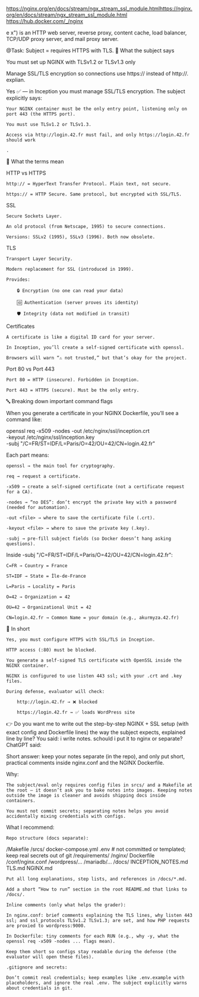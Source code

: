 
https://nginx.org/en/docs/stream/ngx_stream_ssl_module.htmlhttps://nginx.org/en/docs/stream/ngx_stream_ssl_module.html
https://hub.docker.com/_/nginx


e x") is an HTTP web server, reverse proxy, content cache, load balancer, TCP/UDP proxy server, and mail proxy server. 

@Task: Subject = requires HTTPS with TLS.
📌 What the subject says

You must set up NGINX with TLSv1.2 or TLSv1.3 only



Manage SSL/TLS encryption so connections use https:// instead of http://.
explian.

Yes ✅ — in Inception you must manage SSL/TLS encryption.
The subject explicitly says:

    Your NGINX container must be the only entry point, listening only on port 443 (the HTTPS port).

    You must use TLSv1.2 or TLSv1.3.

    Access via http://login.42.fr must fail, and only https://login.42.fr should work

    .

🔑 What the terms mean

HTTP vs HTTPS

    http:// = HyperText Transfer Protocol. Plain text, not secure.

    https:// = HTTP Secure. Same protocol, but encrypted with SSL/TLS.

SSL

    Secure Sockets Layer.

    An old protocol (from Netscape, 1995) to secure connections.

    Versions: SSLv2 (1995), SSLv3 (1996). Both now obsolete.

TLS

    Transport Layer Security.

    Modern replacement for SSL (introduced in 1999).

    Provides:

        🔒 Encryption (no one can read your data)

        🆔 Authentication (server proves its identity)

        🛡 Integrity (data not modified in transit)

Certificates

    A certificate is like a digital ID card for your server.

    In Inception, you’ll create a self-signed certificate with openssl.

    Browsers will warn “⚠️ not trusted,” but that’s okay for the project.

Port 80 vs Port 443

    Port 80 = HTTP (insecure). Forbidden in Inception.

    Port 443 = HTTPS (secure). Must be the only entry.

🔤 Breaking down important command flags

When you generate a certificate in your NGINX Dockerfile, you’ll see a command like:

openssl req -x509 -nodes -out /etc/nginx/ssl/inception.crt \
            -keyout /etc/nginx/ssl/inception.key \
            -subj "/C=FR/ST=IDF/L=Paris/O=42/OU=42/CN=login.42.fr"

Each part means:

    openssl → the main tool for cryptography.

    req → request a certificate.

    -x509 → create a self-signed certificate (not a certificate request for a CA).

    -nodes → “no DES”: don’t encrypt the private key with a password (needed for automation).

    -out <file> → where to save the certificate file (.crt).

    -keyout <file> → where to save the private key (.key).

    -subj → pre-fill subject fields (so Docker doesn’t hang asking questions).

Inside -subj "/C=FR/ST=IDF/L=Paris/O=42/OU=42/CN=login.42.fr":

    C=FR → Country = France

    ST=IDF → State = Île-de-France

    L=Paris → Locality = Paris

    O=42 → Organization = 42

    OU=42 → Organizational Unit = 42

    CN=login.42.fr → Common Name = your domain (e.g., akurmyza.42.fr)

📌 In short

    Yes, you must configure HTTPS with SSL/TLS in Inception.

    HTTP access (:80) must be blocked.

    You generate a self-signed TLS certificate with OpenSSL inside the NGINX container.

    NGINX is configured to use listen 443 ssl; with your .crt and .key files.

    During defense, evaluator will check:

        http://login.42.fr → ❌ blocked

        https://login.42.fr → ✅ loads WordPress site

👉 Do you want me to write out the step-by-step NGINX + SSL setup (with exact config and Dockerfile lines) the way the subject expects, explained line by line?
You said:
i write notes. schould i put it to nginx or separate?
ChatGPT said:

Short answer: keep your notes separate (in the repo), and only put short, practical comments inside nginx.conf and the NGINX Dockerfile.

Why:

    The subject/eval only requires config files in srcs/ and a Makefile at the root — it doesn’t ask you to bake notes into images. Keeping notes outside the image is cleaner and avoids shipping docs inside containers.

    You must not commit secrets; separating notes helps you avoid accidentally mixing credentials with configs.

What I recommend:

    Repo structure (docs separate):

/Makefile
/srcs/
  docker-compose.yml
  .env              # not committed or templated; keep real secrets out of git
  /requirements/
    /nginx/
      Dockerfile
      /conf/nginx.conf
    /wordpress/...
    /mariadb/...
/docs/
  INCEPTION_NOTES.md
  TLS.md
  NGINX.md

    Put all long explanations, step lists, and references in /docs/*.md.

    Add a short “How to run” section in the root README.md that links to /docs/.

    Inline comments (only what helps the grader):

    In nginx.conf: brief comments explaining the TLS lines, why listen 443 ssl; and ssl_protocols TLSv1.2 TLSv1.3; are set, and how PHP requests are proxied to wordpress:9000.

    In Dockerfile: tiny comments for each RUN (e.g., why -y, what the openssl req -x509 -nodes ... flags mean).

    Keep them short so configs stay readable during the defense (the evaluator will open these files).

    .gitignore and secrets:

    Don’t commit real credentials; keep examples like .env.example with placeholders, and ignore the real .env. The subject explicitly warns about credentials in git.

